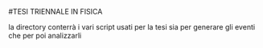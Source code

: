 #TESI TRIENNALE IN FISICA

la directory conterrà i vari script usati per la tesi sia per generare gli eventi che per poi analizzarli